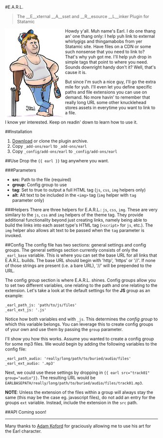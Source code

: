 #E.A.R.L. 
> The __E__xternal __A__sset and __R__esource __L__inker Plugin for Statamic

<img src="./earl.jpg" alt="Earl" height="300px" align="left" style="float:left;">Howdy y'all. Muh name's Earl. I do one thang an' one thang only: I help yuh link to external whirlygigs and thingamabobs from yer Statamic site. Have files on a CDN or some such nonsense that you need to link to? That's why yuh got me. I'll help yuh drop in simple tags that point to where you need. Sounds downright handy don't it? Well, that's cause it is.

But since I'm such a nice guy, I'll go the extra mile for yuh. I'll even let you define specific paths and file extensions you can use on demand. No more havin' to remember that really long URL some other knucklehead stores assets in everytime you want to link to a file. 

I know yer interested. Keep on readin' down to learn how to use it.

##Installation
1. [Download](https://github.com/raygesualdo/statamic-earl/releases/v1.0) or clone the plugin archive.
2. Copy `_add-ons/earl` to `_add-ons/earl`
3. Copy `_config/add-ons/earl` to `_config/add-ons/earl`

##Use
Drop the `{{ earl }}` tag anywhere you want.

###Parameters
 - __src__: Path to the file (required)
 - __group__: Config group to use
 - __tag__: Set to true to output a full HTML tag (`js`, `css`, `img` helpers only) 
 - __alt__: Alt text to be included in the `<img>` tag (`img` helper with `tag` parameter only)

###Helpers
There are three helpers for E.A.R.L.: `js`, `css`, `img`. These are very similary to the `js`, `css` and `img` helpers of the theme tag. They provide additional functionality beyond just creating links, namely being able to build the links into each asset type's HTML tag (`<script>` for `js`, etc.). The `img` helper also allows alt text to be passed when the `tag` parameter is invoked.

##Config
The config file has two sections: general settings and config groups. The general settings section currently consists of only the `_earl_base` variable. This is where you can set the base URL for all links that E.A.R.L. builds. The base URL should begin with 'http', 'https' or '//'. If none of those strings are present (i.e. a bare URL), '//' will be prepended to the URL.

The config group section is where E.A.R.L. shines. Config groups allow you to set two different variables, one relating to the path and one relating to the extension. Let's take a look at the default settings for the __JS__ group as an example:

    _earl_path_js: 'path/to/js/files'
    _earl_ext_js: '.js'

Notice how both variables end with `_js`. This determines the _config group_ to which this variable belongs. You can leverage this to create config groups of your own and use them by passing the `group` parameter.

I'll show you how this works. Assume you wanted to create a config group for some mp3 files. We would begin by adding the following variables to the config file:

    _earl_path_audio: 'really/long/path/to/buried/audio/files'
    _earl_ext_audio: '.mp3'

Next, we could use these settings by dropping in `{{ earl src="track01" group="audio"}}`. The resulting URL would be `EARLBASEPATH/really/long/path/to/buried/audio/files/track01.mp3`.

__NOTE__: Unless the extension of the files within a group will always stay the same (this may be the case eg. javascript files), do not add an entry for the groups `ext` variable. Instead, include the extension in the `src` path.

##API
Coming soon!

<hr>

Many thanks to [Adam Koford](http://www.adamkoford.com/) for graciously allowing me to use his art for the Earl character.
